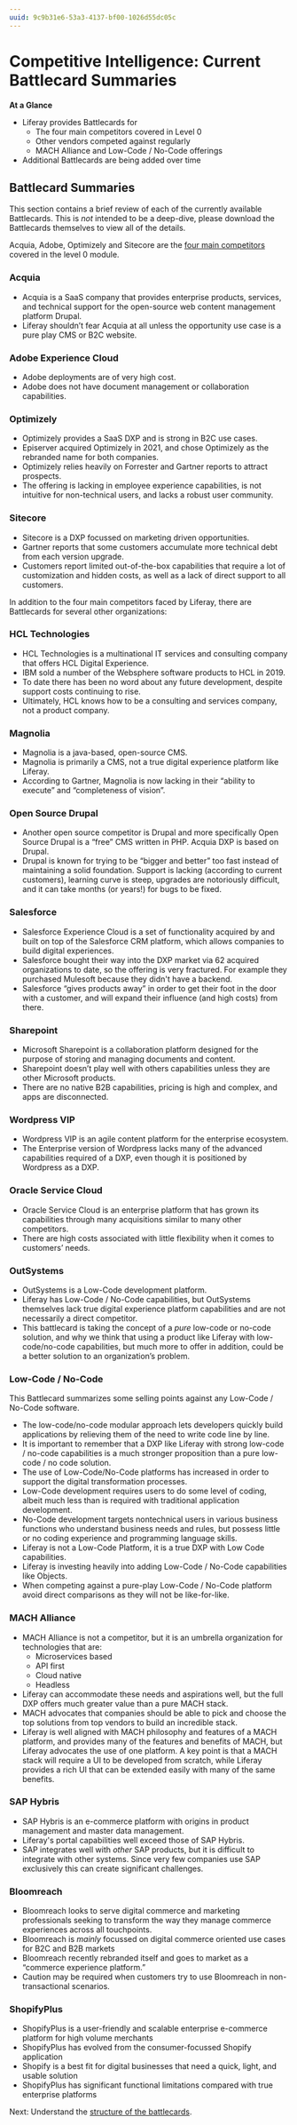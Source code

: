 ```yaml
---
uuid: 9c9b31e6-53a3-4137-bf00-1026d55dc05c
---
```


# Competitive Intelligence: Current Battlecard Summaries

**At a Glance**

* Liferay provides Battlecards for
  * The four main competitors covered in Level 0
  * Other vendors competed against regularly
  * MACH Alliance and Low-Code / No-Code offerings
* Additional Battlecards are being added over time

## Battlecard Summaries

This section contains a brief review of each of the currently available Battlecards. This is _not_ intended to be a deep-dive, please download the Battlecards themselves to view all of the details.

Acquia, Adobe, Optimizely and Sitecore are the [four main competitors](../../level-0/main-competitors-faced-by-liferay.md) covered in the level 0 module.

### Acquia

* Acquia is a SaaS company that provides enterprise products, services, and technical support for the open-source web content management platform Drupal.
* Liferay shouldn’t fear Acquia at all unless the opportunity use case is a pure play CMS or B2C website.

### Adobe Experience Cloud

* Adobe deployments are of very high cost.
* Adobe does not have document management or collaboration capabilities.

### Optimizely

* Optimizely provides a SaaS DXP and is strong in B2C use cases.
* Episerver acquired Optimizely in 2021, and chose Optimizely as the rebranded name for both companies.
* Optimizely relies heavily on Forrester and Gartner reports to attract prospects.
* The offering is lacking in employee experience capabilities, is not intuitive for non-technical users, and lacks a robust user community.

### Sitecore

* Sitecore is a DXP focussed on marketing driven opportunities.
* Gartner reports that some customers accumulate more technical debt from each version upgrade.
* Customers report limited out-of-the-box capabilities that require a lot of customization and hidden costs, as well as a lack of direct support to all customers.

In addition to the four main competitors faced by Liferay, there are Battlecards for several other organizations:

### HCL Technologies

* HCL Technologies is a multinational IT services and consulting company that offers HCL Digital Experience.
* IBM sold a number of the Websphere software products to HCL in 2019.
* To date there has been no word about any future development, despite support costs continuing to rise.
* Ultimately, HCL knows how to be a consulting and services company, not a product company.

### Magnolia

* Magnolia is a java-based, open-source CMS.
* Magnolia is primarily a CMS, not a true digital experience platform like Liferay.
* According to Gartner, Magnolia is now lacking in their “ability to execute” and “completeness of vision”.

### Open Source Drupal

* Another open source competitor is Drupal and more specifically Open Source Drupal is a “free” CMS written in PHP. Acquia DXP is based on Drupal.
* Drupal is known for trying to be “bigger and better” too fast instead of maintaining a solid foundation. Support is lacking (according to current customers), learning curve is steep, upgrades are notoriously difficult, and it can take months (or years!) for bugs to be fixed.

### Salesforce

* Salesforce Experience Cloud is a set of functionality acquired by and built on top of the Salesforce CRM platform, which allows companies to build digital experiences.
* Salesforce bought their way into the DXP market via 62 acquired organizations to date, so the offering is very fractured. For example they purchased Mulesoft because they didn't have a backend.
* Salesforce “gives products away” in order to get their foot in the door with a customer, and will expand their influence (and high costs) from there.

### Sharepoint

* Microsoft Sharepoint is a collaboration platform designed for the purpose of storing and managing documents and content. 
* Sharepoint doesn’t play well with others capabilities unless they are other Microsoft products. 
* There are no native B2B capabilities, pricing is high and complex, and apps are disconnected.

### Wordpress VIP

* Wordpress VIP is an agile content platform for the enterprise ecosystem.
* The Enterprise version of Wordpress lacks many of the advanced capabilities required of a DXP, even though it is positioned by Wordpress as a DXP.

### Oracle Service Cloud

* Oracle Service Cloud is an enterprise platform that has grown its capabilities through many acquisitions similar to many other competitors.
* There are high costs associated with little flexibility when it comes to customers’ needs.

### OutSystems

* OutSystems is a Low-Code development platform.
* Liferay has Low-Code / No-Code capabilities, but OutSystems themselves lack true digital experience platform capabilities and are not necessarily a direct competitor.
* This battlecard is taking the concept of a _pure_ low-code or no-code solution, and why we think that using a product like Liferay with low-code/no-code capabilities, but much more to offer in addition, could be a better solution to an organization’s problem.

### Low-Code / No-Code

This Battlecard summarizes some selling points against any Low-Code / No-Code software.

* The low-code/no-code modular approach lets developers quickly build applications by relieving them of the need to write code line by line. 
* It is important to remember that a DXP like Liferay with strong low-code / no-code capabilities is a much stronger proposition than a pure low-code / no code solution.
* The use of Low-Code/No-Code platforms has increased in order to support the digital transformation processes. 
* Low-Code development requires users to do some level of coding, albeit much less than is required with traditional application development. 
* No-Code development targets nontechnical users in various business functions who understand business needs and rules, but possess little or no coding experience and programming language skills. 
* Liferay is not a Low-Code Platform, it is a true DXP with Low Code capabilities.
* Liferay is investing heavily into adding Low-Code / No-Code capabilities like Objects.
* When competing against a pure-play Low-Code / No-Code platform avoid direct comparisons as they will not be like-for-like.

### MACH Alliance

* MACH Alliance is not a competitor, but it is an umbrella organization for technologies that are:
  * Microservices based
  * API first
  * Cloud native
  * Headless
* Liferay can accommodate these needs and aspirations well, but the full DXP offers much greater value than a pure MACH stack.
* MACH advocates that companies should be able to pick and choose the top solutions from top vendors to build an incredible stack.
* Liferay is well aligned with MACH philosophy and features of a MACH platform, and provides many of the features and benefits of MACH, but Liferay advocates the use of one platform. A key point is that a MACH stack will require a UI to be developed from scratch, while Liferay provides a rich UI that can be extended easily with many of the same benefits.

### SAP Hybris

* SAP Hybris is an e-commerce platform with origins in product management and master data management. 
* Liferay's portal capabilities well exceed those of SAP Hybris. 
* SAP integrates well with _other_ SAP products, but it is difficult to integrate with other systems.  Since very few companies use SAP exclusively this can create significant challenges.

### Bloomreach

* Bloomreach looks to serve digital commerce and marketing professionals seeking to transform the way they manage commerce experiences across all touchpoints.
* Bloomreach is _mainly_ focussed on digital commerce oriented use cases for B2C and B2B markets
* Bloomreach recently rebranded itself and goes to market as a “commerce experience platform.” 
* Caution may be required when customers try to use Bloomreach in non-transactional scenarios.

### ShopifyPlus

* ShopifyPlus is a user-friendly and scalable enterprise e-commerce platform for high volume merchants
* ShopifyPlus has evolved from the consumer-focussed Shopify application
* Shopify is a best fit for digital businesses that need a quick, light, and usable solution
* ShopifyPlus has significant functional limitations compared with true enterprise platforms

Next: Understand the [structure of the battlecards](./battlecard-format.md).
